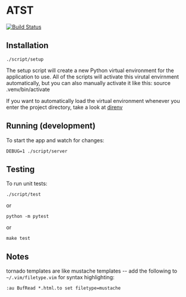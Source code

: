 
# ATST

[![Build Status](https://travis-ci.org/dod-ccpo/atst.svg?branch=master)](https://travis-ci.org/dod-ccpo/atst)

## Installation

    ./script/setup

The setup script will create a new Python virtual environment for the application to use. All of the scripts will activate this virutal envirnment automatically, but you can also manually activate it like this:
    source .venv/bin/activate

If you want to automatically load the virtual environment whenever you enter the project directory, take a look at [direnv](https://direnv.net/)

## Running (development)

To start the app and watch for changes:

    DEBUG=1 ./script/server

## Testing

To run unit tests:

    ./script/test

or

    python -m pytest

or

    make test

## Notes

tornado templates are like mustache templates -- add the
following to `~/.vim/filetype.vim` for syntax highlighting:

    :au BufRead *.html.to set filetype=mustache

